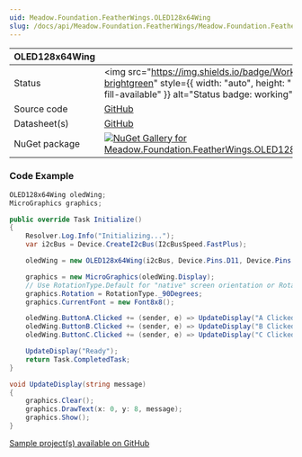 ```yaml
---
uid: Meadow.Foundation.FeatherWings.OLED128x64Wing
slug: /docs/api/Meadow.Foundation.FeatherWings/Meadow.Foundation.FeatherWings.OLED128x64Wing
---
```


| OLED128x64Wing | |
|--------|--------|
| Status | <img src="https://img.shields.io/badge/Working-brightgreen" style={{ width: "auto", height: "-webkit-fill-available" }} alt="Status badge: working" /> |
| Source code | [GitHub](https://github.com/WildernessLabs/Meadow.Foundation.FeatherWings/tree/main/Source/OLED128x64Wing) |
| Datasheet(s) | [GitHub](https://github.com/WildernessLabs/Meadow.Foundation.FeatherWings/tree/main/Source/OLED128x64Wing/Datasheet) |
| NuGet package | <a href="https://www.nuget.org/packages/Meadow.Foundation.FeatherWings.OLED128x64Wing/" target="_blank"><img src="https://img.shields.io/nuget/v/Meadow.Foundation.FeatherWings.OLED128x64Wing.svg?label=Meadow.Foundation.FeatherWings.OLED128x64Wing" alt="NuGet Gallery for Meadow.Foundation.FeatherWings.OLED128x64Wing" /></a> |
### Code Example

```csharp
OLED128x64Wing oledWing;
MicroGraphics graphics;

public override Task Initialize()
{
    Resolver.Log.Info("Initializing...");
    var i2cBus = Device.CreateI2cBus(I2cBusSpeed.FastPlus);

    oledWing = new OLED128x64Wing(i2cBus, Device.Pins.D11, Device.Pins.D10, Device.Pins.D09);

    graphics = new MicroGraphics(oledWing.Display);
    // Use RotationType.Default for "native" screen orientation or RotationType._90Degrees for "wide" orientation.
    graphics.Rotation = RotationType._90Degrees;
    graphics.CurrentFont = new Font8x8();

    oledWing.ButtonA.Clicked += (sender, e) => UpdateDisplay("A Clicked");
    oledWing.ButtonB.Clicked += (sender, e) => UpdateDisplay("B Clicked");
    oledWing.ButtonC.Clicked += (sender, e) => UpdateDisplay("C Clicked");

    UpdateDisplay("Ready");
    return Task.CompletedTask;
}

void UpdateDisplay(string message)
{
    graphics.Clear();
    graphics.DrawText(x: 0, y: 8, message);
    graphics.Show();
}

```

[Sample project(s) available on GitHub](https://github.com/WildernessLabs/Meadow.Foundation.FeatherWings/tree/main/Source/OLED128x64Wing/Sample/OLED128x64Wing_Sample)

